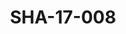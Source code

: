 ---
pid: SHA-17-008
title: SHA-17-008
language: ar
collection: شرحبيل احمد
original_label: 
rights: شرحبيل احمد
location_of_original: شرحبيل احمد
photographer_or_studio: استوديو جاك الكويت
scanned_from: photograph 13 by 17.9
_date: '1964'
location: الكويت
description: جمهور في حفل مرغني المأمون واحمد حسن جمعه
additional_notes: 
permission_display: 'yes'
on_server: 'no'
on_website: 'no'
permalink: /archive/ar/sha-17-008.html
layout: photo-page
---